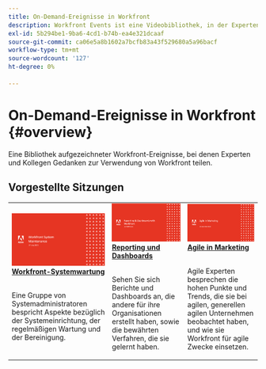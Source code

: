 ```yaml
---
title: On-Demand-Ereignisse in Workfront
description: Workfront Events ist eine Videobibliothek, in der Experten und Kollegen ihre Gedanken und Ideen zur Verwendung von Workfront zur Verbesserung der Arbeit für ihre Organisationen teilen.
exl-id: 5b294be1-9ba6-4cd1-b74b-ea4e321dcaaf
source-git-commit: ca06e5a8b1602a7bcfb83a43f529680a5a96bacf
workflow-type: tm+mt
source-wordcount: '127'
ht-degree: 0%

---
```


# On-Demand-Ereignisse in Workfront {#overview}

Eine Bibliothek aufgezeichneter Workfront-Ereignisse, bei denen Experten und Kollegen Gedanken zur Verwendung von Workfront teilen.

## Vorgestellte Sitzungen

<table>
  <tr>
   <td>
      <a href="user-groups/workfront-system-maintenance.md">
      <img alt="Workfront-Systemwartung" src="assets/workfront-system-maintenance.png"/>
      </a>
      <div>
         <a href="user-groups/workfront-system-maintenance.md"><strong>Workfront-Systemwartung</strong></a>
<!---         <br/><em>foo</em> -->
      </div>
      <p>
        <br/>
         Eine Gruppe von Systemadministratoren bespricht Aspekte bezüglich der Systemeinrichtung, der regelmäßigen Wartung und der Bereinigung.
      </p>
    </td>
   <td>
      <a href="user-groups/reporting-and-dashboards.md">
      <img alt="Reporting und Dashboards" src="assets/reporting-and-dashboards.png"/>
      </a>
      <div>
         <a href="user-groups/reporting-and-dashboards.md"><strong>Reporting und Dashboards</strong></a>
<!---         <br/><em>foo</em> -->
      </div>
      <p>
        <br/>
         Sehen Sie sich Berichte und Dashboards an, die andere für ihre Organisationen erstellt haben, sowie die bewährten Verfahren, die sie gelernt haben.
      </p>
    </td>
   <td>
      <a href="user-groups/agile-in-marketing.md">
      <img alt="Agile in Marketing" src="assets/agile-in-marketing.png"/>
      </a>
      <div>
         <a href="user-groups/agile-in-marketing.md"><strong>Agile in Marketing</strong></a>
<!---         <br/><em>foo</em> -->
      </div>
      <p>
        <br/>
         Agile Experten besprechen die hohen Punkte und Trends, die sie bei agilen, generellen agilen Unternehmen beobachtet haben, und wie sie Workfront für agile Zwecke einsetzen.
      </p>
    </td>
  </tr>
</table>

